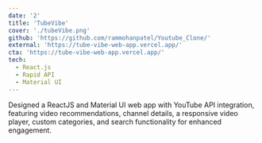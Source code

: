 ```yaml
---
date: '2'
title: 'TubeVibe'
cover: './tubeVibe.png'
github: 'https://github.com/rammohanpatel/Youtube_Clone/'
external: 'https://tube-vibe-web-app.vercel.app/'
cta: 'https://tube-vibe-web-app.vercel.app/'
tech:
  - React.js
  - Rapid API
  - Material UI
---
```


Designed a ReactJS and Material UI web app with YouTube API integration, featuring video recommendations, channel details, a responsive video player, custom categories, and search functionality for enhanced engagement.
